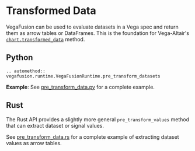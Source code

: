 # Transformed Data

VegaFusion can be used to evaluate datasets in a Vega spec and return them as arrow tables or DataFrames. This is the foundation for Vega-Altair's [`chart.transformed_data`](https://altair-viz.github.io/user_guide/transform/index.html#accessing-transformed-data) method.

## Python

```{eval-rst}
.. automethod:: vegafusion.runtime.VegaFusionRuntime.pre_transform_datasets
```

**Example**: See [pre_transform_data.py](https://github.com/vega/vegafusion/tree/v2/examples/python-examples/pre_transform_data.py) for a complete example.

## Rust
The Rust API provides a slightly more general `pre_transform_values` method that can extract dataset or signal values.

See [pre_transform_data.rs](https://github.com/vega/vegafusion/tree/v2/examples/rust-examples/examples/pre_transform_data.rs) for a complete example of extracting dataset values as arrow tables.
